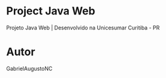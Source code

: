 # Project Java Web
Projeto Java Web | Desenvolvido na Unicesumar Curitiba - PR

# Autor
GabrielAugustoNC
